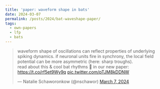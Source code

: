```yaml
---
title: 'paper: waveform shape in bats'
date: 2024-03-07
permalink: /posts/2024/bat-waveshape-paper/
tags:
  - own-papers
  - lfp
  - bats
---
```

<blockquote class="twitter-tweet"><p lang="en" dir="ltr">waveform shape of oscillations can reflect properties of underlying spiking dynamics. if neuronal units fire in synchrony, the local field potential can be more asymmetric (here: sharp troughs).<br>read about this &amp; cool bat rhythms 🦇 in our new paper: <a href="https://t.co/rf5et9Wy9q">https://t.co/rf5et9Wy9q</a> <a href="https://t.co/pTJM8kDDNW">pic.twitter.com/pTJM8kDDNW</a></p>&mdash; Natalie Schaworonkow (@nschawor) <a href="https://twitter.com/nschawor/status/1765657033276002364?ref_src=twsrc%5Etfw">March 7, 2024</a></blockquote> <script async src="https://platform.twitter.com/widgets.js" charset="utf-8"></script>  